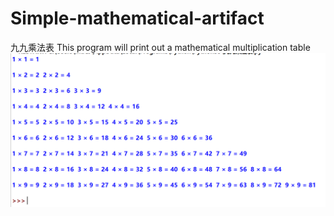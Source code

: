 # Simple-mathematical-artifact
九九乘法表
This program will print out a mathematical multiplication table
![Alt text](https://github.com/DKSCIcat/Simple-mathematical-artifact/blob/main/multiplication%20table.png)
